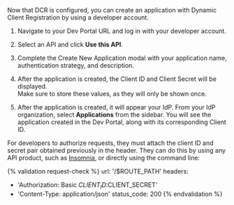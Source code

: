 Now that DCR is configured, you can create an application with Dynamic Client Registration by using a developer account.

1. Navigate to your Dev Portal URL and log in with your developer account.

1. Select an API and click **Use this API**.

2. Complete the Create New Application modal with your application name, authentication strategy, and description.

4. After the application is created, the Client ID and Client Secret will be displayed.  
   Make sure to store these values, as they will only be shown once.

5. After the application is created, it will appear your IdP. From your IdP organization, select **Applications** from the sidebar. You will see the application created in the Dev Portal, along with its corresponding Client ID.

For developers to authorize requests, they must attach the client ID and secret pair obtained previously in the header. They can do this by using any API product, such as [Insomnia](https://insomnia.rest/), or directly using the command line:

{% validation request-check %}
url: '/$ROUTE_PATH'
headers:
  - 'Authorization: Basic $CLIENT_ID:$CLIENT_SECRET'
  - 'Content-Type: application/json'
status_code: 200
{% endvalidation %}